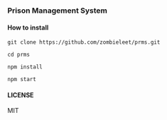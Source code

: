 ### Prison Management System


#### How to install

`git clone https://github.com/zombieleet/prms.git`

`cd prms`

`npm install`

`npm start`


#### LICENSE

MIT
